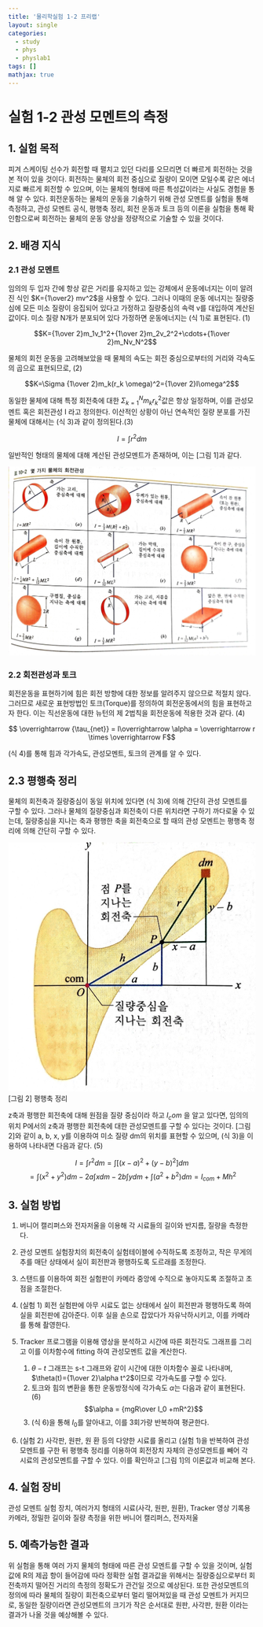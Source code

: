 ```yaml
---
title: '물리학실험 1-2 프리랩'
layout: single
categories:
  - study
  - phys
  - physlab1
tags: []
mathjax: true
---
```


# 실험 1-2 관성 모멘트의 측정

## 1. 실험 목적

피겨 스케이팅 선수가 회전할 때 펼치고 있던 다리를 오므리면 더 빠르게 회전하는 것을 본 적이 있을 것이다. 회전하는 물체의 회전 중심으로 질량이 모이면 모일수록 같은 에너지로 빠르게 회전할 수 있으며, 이는 물체의 형태에 따른 특성값이라는 사실도 경험을 통해 알 수 있다. 회전운동하는 물체의 운동을 기술하기 위해 관성 모멘트를 실험을 통해 측정하고, 관성 모멘트 공식, 평행축 정리, 회전 운동과 토크 등의 이론을 실험을 통해 확인함으로써 회전하는 물체의 운동 양상을 정량적으로 기술할 수 있을 것이다.

## 2. 배경 지식

### 2.1 관성 모멘트

임의의 두 입자 간에 항상 같은 거리를 유지하고 있는 강체에서 운동에너지는 이미 알려진 식인 $K={1\over2} mv^2$을 사용할 수 있다. 그러나 이때의 운동 에너지는 질량중심에 모든 미소 질량이 응집되어 있다고 가정하고 질량중심의 속력 v를 대입하여 계산된 값이다. 미소 질량 N개가 분포되어 있다 가정하면 운동에너지는 (식 1)로 표현된다. (1)

$$K={1\over 2}m_1v_1^2+{1\over 2}m_2v_2^2+\cdots+{1\over 2}m_Nv_N^2$$

물체의 회전 운동을 고려해보았을 때 물체의 속도는 회전 중심으로부터의 거리와 각속도의 곱으로 표현되므로,
(2)

$$K=\Sigma {1\over 2}m_k(r_k \omega)^2={1\over 2}I\omega^2$$

동일한 물체에 대해 특정 회전축에 대한 $\Sigma_{k=1}^Nm_k r_k^2$값은 항상 일정하며, 이를 관성모멘트 혹은 회전관성 I 라고 정의한다. 이산적인 상황이 아닌 연속적인 질량 분포를 가진 물체에 대해서는 (식 3)과 같이 정의된다.(3)

$$ I = \int r^2 dm$$

일반적인 형태의 물체에 대해 계산된 관성모멘트가 존재하며, 이는 [그림 1]과 같다.

![](/assets/images/physlab-3/1.jpg)


### 2.2 회전관성과 토크

회전운동을 표현하기에 힘은 회전 방향에 대한 정보를 알려주지 않으므로 적절치 않다. 그러므로 새로운 표현방법인 토크(Torque)를 정의하여 회전운동에서의 힘을 표현하고자 한다. 이는 직선운동에 대한 뉴턴의 제 2법칙을 회전운동에 적용한 것과 같다.
(4)

$$ \overrightarrow {\tau_{net}} = I\overrightarrow \alpha = \overrightarrow r \times \overrightarrow F$$

(식 4)를 통해 힘과 각가속도, 관성모멘트, 토크의 관계를 알 수 있다. 

## 2.3 평행축 정리

물체의 회전축과 질량중심이 동일 위치에 있다면 (식 3)에 의해 간단히 관성 모멘트를 구할 수 있다. 그러나 물체의 질량중심과 회전축이 다른 위치라면 구하기 까다로울 수 있는데, 질량중심을 지나는 축과 평행한 축을 회전축으로 할 때의 관성 모멘트는 평행축 정리에 의해 간단히 구할 수 있다.

![](/assets/images/physlab-3/2.jpg)
[그림 2] 평행축 정리

z축과 평행한 회전축에 대해 원점을 질량 중심이라 하고 $I_com$ 을 알고 있다면, 임의의 위치 P에서의 z축과 평행한 회전축에 대한 관성모멘트를 구할 수 있다는 것이다. [그림 2]와 같이 a, b, x, y를 이용하여 미소 질량 dm의 위치를 표현할 수 있으며, (식 3)을 이용하여 나타내면 다음과 같다.
(5)

$$ I=\int r^2dm = \int [(x-a)^2+(y-b)^2]dm $$
$$ =\int(x^2+y^2)dm-2a\int xdm -2b\int ydm +\int (a^2+b^2)dm = I_{com} +Mh^2 $$

## 3. 실험 방법

1. 버니어 캘리퍼스와 전자저울을 이용해 각 시료들의 길이와 반지름, 질량을 측정한다.
2. 관성 모멘트 실험장치의 회전축이 실험테이블에 수직하도록 조정하고, 작은 무게의 추를 매단 상태에서 실이 회전판과 평행하도록 도르래를 조정한다.
3. 스탠드를 이용하여 회전 실험판이 카메라 중앙에 수직으로 놓아지도록 조절하고 초점을 조절한다.
4. (실험 1) 회전 실험판에 아무 시료도 없는 상태에서 실이 회전판과 평행하도록 하여 실을 회전판에 감아준다. 이후 실을 손으로 잡았다가 자유낙하시키고, 이를 카메라를 통해 촬영한다.
5. Tracker 프로그램을 이용해 영상을 분석하고 시간에 따른 회전각도 그래프를 그리고 이를 이차함수에 fitting 하여 관성모멘트 값을 계산한다.
    1. $\theta -t$ 그래프는 s-t 그래프와 같이 시간에 대한 이차함수 꼴로 나타내며,
    $\theta(t)={1\over 2}\alpha t^2$이므로 각가속도를 구할 수 있다.
    2. 토크와 힘의 변환을 통한 운동방정식에 각가속도 $\alpha$는 다음과 같이 표현된다.
    (6) $$\alpha = {mgR\over I_0 +mR^2}$$
    3. (식 6)을 통해 $I_0$를 알아내고, 이를 3회가량 반복하여 평균한다.

6. (실험 2) 사각판, 원판, 원 환 등의 다양한 시료를 올리고 (실험 1)을 반복하여 관성모멘트를 구한 뒤 평행축 정리를 이용하여 회전장치 자체의 관성모멘트를 빼어 각 시료의 관성모멘트를 구할 수 있다. 이를 확인하고 [그림 1]의 이론값과 비교해 본다.

## 4. 실험 장비

관성 모멘트 실험 장치, 여러가지 형태의 시료(사각, 원판, 원환), Tracker 영상 기록용 카메라, 정밀한 길이와 질량 측정을 위한 버니어 캘리퍼스, 전자저울

## 5. 예측가능한 결과

위 실험을 통해 여러 가지 물체의 형태에 따른 관성 모멘트를 구할 수 있을 것이며, 실험값에 R의 제곱 항이 들어감에 따라 정확한 실험 결과값을 위해서는 질량중심으로부터 회전축까지 떨어진 거리의 측정의 정확도가 관건일 것으로 예상된다. 또한 관성모멘트의 정의에 따라 물체의 질량이 회전축으로부터 멀리 떨어져있을 때 관성 모멘트가 커지므로, 동일한 질량이라면 관성모멘트의 크기가 작은 순서대로 원판, 사각판, 원환 이라는 결과가 나올 것을 예상해볼 수 있다.

